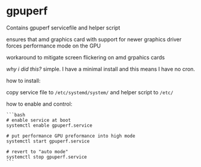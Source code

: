 # gpuperf

Contains gpuperf servicefile and helper script

ensures that amd graphics card with support for newer graphics driver forces performance mode on the GPU

workaround to mitigate screen flickering on amd grpahics cards

_why i did this?_ simple. I have a minimal install and this means I have no cron.

how to install:

copy service file to `/etc/systemd/system/` and helper script to `/etc/`

how to enable and control:

	```bash
	# enable service at boot
	systemctl enable gpuperf.service
	
	# put performance GPU preformance into high mode
	systemctl start gpuperf.service

	# revert to "auto mode"
	systemctl stop gpuperf.service
	```
